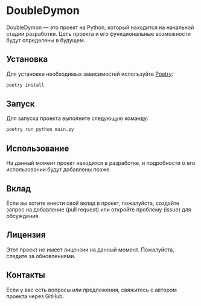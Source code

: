 # DoubleDymon

DoubleDymon — это проект на Python, который находится на начальной стадии разработки. Цель проекта и его функциональные возможности будут определены в будущем. 

## Установка

Для установки необходимых зависимостей используйте [Poetry](https://python-poetry.org/):

```bash
poetry install
```

## Запуск

Для запуска проекта выполните следующую команду:

```bash
poetry run python main.py
```

## Использование

На данный момент проект находится в разработке, и подробности о его использовании будут добавлены позже.

## Вклад

Если вы хотите внести свой вклад в проект, пожалуйста, создайте запрос на добавление (pull request) или откройте проблему (issue) для обсуждения.

## Лицензия

Этот проект не имеет лицензии на данный момент. Пожалуйста, следите за обновлениями.

## Контакты

Если у вас есть вопросы или предложения, свяжитесь с автором проекта через GitHub.
